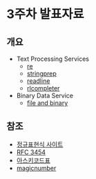 # 3주차 발표자료

## 개요
- Text Processing Services
    - [re](./Text_Processing_Services/re/study_re.md)
    - [stringprep](./Text_Processing_Services/stringprep/study_stringprep.md)
    - [readline](./Text_Processing_Services/readline/study_readline.md)
    - [rlcompleter](./Text_Processing_Services/rlcompleter/study_rlcompleter.md)
- Binary Data Service
    - [file and binary](./Binary_Data_Services/file/study_file.md)

## 참조
- [정규표현식 사이트](http://regexr.com)
- [RFC 3454](https://datatracker.ietf.org/doc/html/rfc3454.html#appendix)
- [아스키코드표](https://mblogthumb-phinf.pstatic.net/20160211_209/ansdbtls4067_1455192707460IhXKg_JPEG/ASCII_Code_%25EC%259D%25BC%25EB%259E%258C%25ED%2591%259C_-_%25EC%259E%2591%25EC%2584%25B1%25EC%259E%2590_-_%25EB%2595%259C%25EC%2593%25B0001.png?type=w800)
- [magicnumber](https://blog.naver.com/PostView.nhn?isHttpsRedirect=true&blogId=gaegurijump&logNo=110186211008&parentCategoryNo=&categoryNo=42&viewDate=&isShowPopularPosts=true&from=search)
